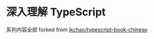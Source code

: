 # 深入理解 TypeScript

系列内容全部 forked from [jkchao/typescript-book-chinese](https://github.com/jkchao/typescript-book-chinese)



